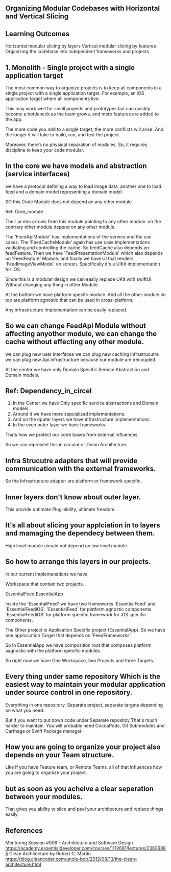 ##   Organizing Modular Codebases with Horizontal and Vertical Slicing

## Learning Outcomes
Horizontal modular slicing by layers
Vertical modular slicing by features
Organizing the codebase into independent frameworks and projects


## 1. Monolith - Single project with a single application target
The most common way to organize projects is to keep all components in a single project with a single application target. For example, an iOS application target where all components live:

This may work well for small projects and prototypes but can quickly become a bottleneck as the team grows, and more features are added to the app.

The more code you add to a single target, the more conflicts will arise. And the longer it will take to build, run, and test the project.

Moreover, there’s no physical separation of modules. So, it requires discipline to keep your code modular.


## In the core we have models and abstraction (service interfaces)

we have a protocol defining a way to load image data, another one to load feed and a domain model representing a domain model.

SO this Code Module does not depend on any other module.

Ref: Core_module

Their ar eno arrows from this module pointing to any other module. on the contrary other module depend on any other module.

The 'FeedApiModule' has implementations of the service and the use cases.
The 'FeedCacheModule' again has use case implementations  valdiating and controlling the cache. So feedCache also depends on feedFeature.
Then we have 'FeedPresentationModule' which also depends on 'FeedFeature' Module.
and finally we have UI that renders 'FeedImageViewModel' on screen.
Specifically it's a UIKit implementation for iOS.

Since this is a modular design we can easily replace UKit with swiftUI.
Without changing any thing in other Module. 

At the bottom we have platform specifc module.
And all the other module on top are platform agnostic that can be used in cross-platform.

Any infrastructure Implementation can be easily replaced.

## So we can change FeedApi Module without affecting anyother module, we can change the cache without effecting any other module.
we can plug new user interfaces we can plug new caching infrastrucutre we can plug new Api infrastructure because our module are decoupled.

At the center we have only Domain Specific Service Abstraction and Domain models.

## Ref: Dependency_in_circel

1. In the Center we have Only  specific service abstractions and Domain models
2. Around it we have more sepcialized implementations.
3. And on the oputer layers we have infrastructure implementations.
4. In the even outer layer we have frameworks.

Thats how we protect our code bases from external influences.

So we can represent this in circular or Onion Architecture.

## Infra Strucutre adapters that will provide communication with the external frameworks.

So the Infrastructure adapter are platform or framework specific.

## Inner layers don't know about outer layer.

This provide untimate Plug-ability, ultimate freedom.

## It's all about slicing your applciation in to layers and mamaging the dependecy between them.
High level module should not depend on low level module.


## So how to arrange this layers in our projects.

In our current Implemenations we have

Workspace that contain two projects.

EssentialFeed
EssentialApp

Inside the 'EssentailFeed' we have two frameworks 'EssentialFeed' and 'EssentialFeediOS'.
'EssentialFeed' for platform agnostic components.
'EssentialFeediOS' for platform specific framework for iOS specific components.

The Other project is Application Specific project (EssentialApp).
So we have one applcication Target that depends on 'FeedFrameworks'.


So In  EssentialApp we have composition root that composes platform aagnostic with the platform specific modules.

So right now we have One Workspace, two Projects and three Targets.

## Every thing under same repository Which is the easiest way to maintain your modular application under source control in one repository.

Everything in one repository.
Separate project, separate targets depending on what you need.

But if you want to put down code under Separate repositoy That's much harder to maintain.
You will probably need CocoaPods, Git Submodules and Carthage or Swift Package manager.

## How you are going to organize your project also depends on your Team structure.

Like if you have Feature team, or Remote Teams.
all of that influences how you are going to organize your project.


## but as soon as you acheive a clear seperation between your modules.

That gives you ability to slice and peel your architecture and replace things easily.

## References
Mentoring Session #006 - Architecture and Software Design https://academy.essentialdeveloper.com/courses/1112681/lectures/23826885
Clean Architecture by Robert C. Martin https://blog.cleancoder.com/uncle-bob/2012/08/13/the-clean-architecture.html
